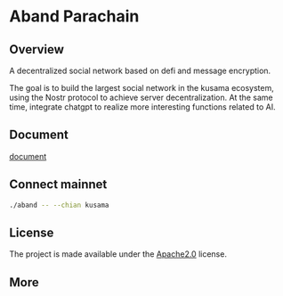 # Aband Parachain

## Overview
A decentralized social network based on defi and message encryption.

The goal is to build the largest social network in the kusama ecosystem,
using the Nostr protocol to achieve server decentralization.
At the same time, integrate chatgpt to realize more interesting functions related to AI.

## Document
[document](./docs/manual-test.md)

## Connect mainnet
```bash
./aband -- --chian kusama

```
## License
The project is made available under the [Apache2.0](./LICENSE) license.

## More


